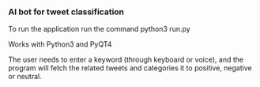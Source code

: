 ### AI bot for tweet classification

To run the application run the command python3 run.py

Works with Python3 and PyQT4

The user needs to enter a keyword (through keyboard or voice), and the program will fetch the related tweets and categories it to positive, negative or neutral.
